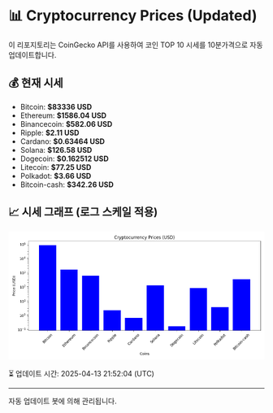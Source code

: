 
# 📊 Cryptocurrency Prices (Updated)

이 리포지토리는 CoinGecko API를 사용하여 코인 TOP 10 시세를 10분가격으로 자동 업데이트합니다.

## 💰 현재 시세
- Bitcoin: **$83336 USD**
- Ethereum: **$1586.04 USD**
- Binancecoin: **$582.06 USD**
- Ripple: **$2.11 USD**
- Cardano: **$0.63464 USD**
- Solana: **$126.58 USD**
- Dogecoin: **$0.162512 USD**
- Litecoin: **$77.25 USD**
- Polkadot: **$3.66 USD**
- Bitcoin-cash: **$342.26 USD**

## 📈 시세 그래프 (로그 스케일 적용)
![Crypto Prices](crypto_prices.png)

⏳ 업데이트 시간: 2025-04-13 21:52:04 (UTC)

---
자동 업데이트 봇에 의해 관리됩니다.
